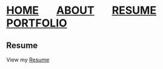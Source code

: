 # [HOME](https://dusty91487.github.io/dusty91487.gethub.io) &nbsp; &nbsp; &nbsp; [ABOUT](https://dusty91487.github.io/dusty91487.gethub.io/about) &nbsp; &nbsp; &nbsp; [RESUME](https://dusty91487.github.io/dusty91487.gethub.io/resume) &nbsp; &nbsp; &nbsp; [PORTFOLIO](https://dusty91487.github.io/dusty91487.gethub.io/portfolio)
## Resume
View my [Resume](https://github.com/dusty91487/resume_pdf/blob/main/Dustin%20Thompson's%20Resume.pdf)
